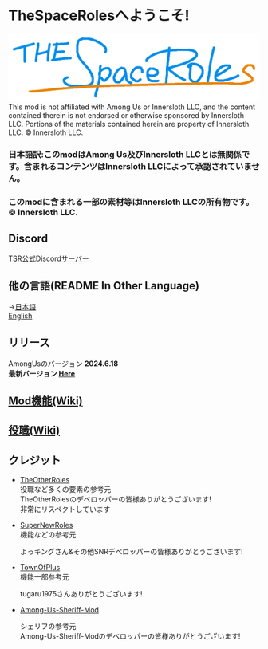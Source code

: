 # TheSpaceRolesへようこそ!

![TSRlogo](Resources/TSRlogo.png)
This mod is not affiliated with Among Us or Innersloth LLC, and the content contained therein is not endorsed or otherwise sponsored by Innersloth LLC. Portions of the materials contained herein are property of Innersloth LLC. © Innersloth LLC.

### 日本語訳:このmodはAmong Us及びInnersloth LLCとは無関係です。含まれるコンテンツはInnersloth LLCによって承認されていません。  
### このmodに含まれる一部の素材等はInnersloth LLCの所有物です。 © Innersloth LLC.  
## Discord
[TSR公式Discordサーバー](https://discord.gg/PUF4bJDmwx)<br>
## 他の言語(README In Other Language)
→[日本語](https://github.com/supeshio/TheSpaceRoles/blob/main/README.md)<br>
 [English](https://github.com/supeshio/TheSpaceRoles/blob/main/README-EN.md)<br>
 
 ## リリース
 AmongUsのバージョン **2024.6.18**<br>
 **最新バージョン [Here](https://github.com/supeshio/TheSpaceRoles/releases/latest)**<br>

## [Mod機能(Wiki)](https://github.com/supeshio/TheSpaceRoles/wiki/MOD%E6%A9%9F%E8%83%BD)<br>

## [役職(Wiki)](https://github.com/supeshio/TheSpaceRoles/wiki/%E5%BD%B9%E8%81%B7)<br>



## クレジット
- [TheOtherRoles](https://github.com/TheOtherRolesAU/TheOtherRoles)<br>
  役職など多くの要素の参考元<br>
  TheOtherRolesのデベロッパーの皆様ありがとうございます!<br>
  非常にリスペクトしています<br>
  
- [SuperNewRoles](https://github.com/SuperNewRoles/SuperNewRoles)<br>
  機能などの参考元<br>
  
  よっキングさん&その他SNRデベロッパーの皆様ありがとうございます!<br>
- [TownOfPlus](https://github.com/tugaru1975/TownOfPlus)<br>
  機能一部参考元<br>
  
  tugaru1975さんありがとうございます!<br>
- [Among-Us-Sheriff-Mod](https://github.com/Woodi-dev/Among-Us-Sheriff-Mod)<br>

  シェリフの参考元<br>
  Among-Us-Sheriff-Modのデベロッパーの皆様ありがとうございます!<br>
